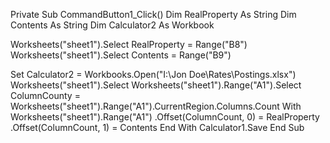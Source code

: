 Private Sub CommandButton1_Click()
Dim RealProperty As String
Dim Contents As String
Dim Calculator2 As Workbook

Worksheets("sheet1").Select
RealProperty = Range("B8")
Worksheets("sheet1").Select
Contents = Range("B9")

Set Calculator2 = Workbooks.Open("I:\Jon Doe\Rates\Postings.xlsx")
Worksheets("sheet1").Select
Worksheets("sheet1").Range("A1").Select
ColumnCounty = Worksheets("sheet1").Range("A1").CurrentRegion.Columns.Count
With Worksheets("sheet1").Range("A1")
.Offset(ColumnCount, 0) = RealProperty
.Offset(ColumnCount, 1) = Contents
End With
Calculator1.Save
End Sub
